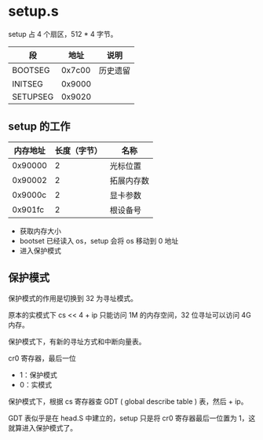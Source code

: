 # setup.s

setup 占 4 个扇区，512 * 4 字节。

| 段       | 地址   | 说明     |
| -------- | ------ | -------- |
| BOOTSEG  | 0x7c00 | 历史遗留 |
| INITSEG  | 0x9000 |          |
| SETUPSEG | 0x9020 |          |

## setup 的工作

| 内存地址 | 长度（字节） | 名称       |
| -------- | ------------ | ---------- |
| 0x90000  | 2            | 光标位置   |
| 0x90002  | 2            | 拓展内存数 |
| 0x9000c  | 2            | 显卡参数   |
| 0x901fc  | 2            | 根设备号   |



* 获取内存大小
* bootset 已经读入 os，setup 会将 os 移动到 0 地址
* 进入保护模式

## 保护模式

保护模式的作用是切换到 32 为寻址模式。

原本的实模式下 cs << 4 + ip 只能访问 1M 的内存空间，32 位寻址可以访问 4G 内存。

保护模式下，有新的寻址方式和中断向量表。

cr0 寄存器，最后一位

* 1：保护模式
* 0：实模式

保护模式下，根据 cs 寄存器查 GDT ( global describe table ) 表，然后 + ip。

GDT 表似乎是在 head.S 中建立的，setup 只是将 cr0 寄存器最后一位置为 1，这就算进入保护模式了。
